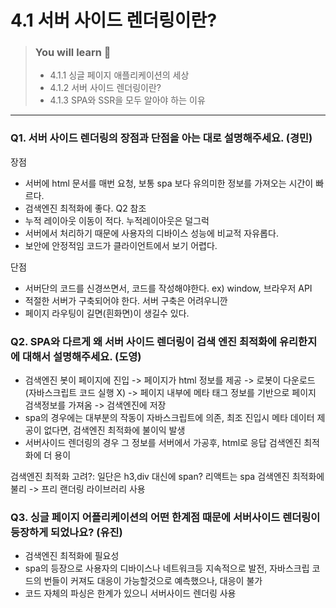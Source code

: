 # 4.1 서버 사이드 렌더링이란?

> ### You will learn 📝
>- 4.1.1 싱글 페이지 애플리케이션의 세상
>- 4.1.2 서버 사이드 렌더링이란?
>- 4.1.3 SPA와 SSR을 모두 알아야 하는 이유

---

### Q1. 서버 사이드 렌더링의 장점과 단점을 아는 대로 설명해주세요. (경민)

장점
- 서버에 html 문서를 매번 요청, 보통 spa 보다 유의미한 정보를 가져오는 시간이 빠르다.
- 검색엔진 최적화에 좋다. Q2 참조
- 누적 레이아웃 이동이 적다. 누적레이아웃은 덜그럭
- 서버에서 처리하기 때문에 사용자의 디바이스 성능에 비교적 자유롭다.
- 보안에 안정적임 코드가 클라이언트에서 보기 어렵다.

단점
- 서버단의 코드를 신경쓰면서, 코드를 작성해야한다. ex) window, 브라우저 API
- 적절한 서버가 구축되어야 한다. 서버 구축은 어려우니깐
- 페이지 라우팅이 길면(흰화면)이 생길수 있다.

### Q2. SPA와 다르게 왜 서버 사이드 렌더링이 검색 엔진 최적화에 유리한지에 대해서 설명해주세요. (도영)

- 검색엔진 봇이 페이지에 진입 -> 페이지가 html 정보를 제공 -> 로봇이 다운로드(자바스크립트 코드 실행 X) -> 페이지 내부에 메타 태그 정보를 기반으로 페이지 검색정보를 가져옴 -> 검색엔진에 저장
- spa의 경우에는 대부분의 작동이 자바스크립트에 의존, 최조 진입시 메타 데이터 제공이 없다면, 검색엔진 최적화에 불이익 발생
- 서버사이드 렌더링의 경우 그 정보를 서버에서 가공후, html로 응답 검색엔진 최적화에 더 용이

검색엔진 최적화 고려?: 일단은 h3,div 대신에 span? 리액트는 spa 검색엔진 최적화에 불리 -> 프리 랜더링 라이브러리 사용
  
### Q3. 싱글 페이지 어플리케이션의 어떤 한계점 때문에 서버사이드 렌더링이 등장하게 되었나요? (유진)

- 검색엔진 최적화에 필요성
- spa의 등장으로 사용자의 디바이스나 네트워크등 지속적으로 발전, 자바스크립 코드의 번들이 커져도 대응이 가능할것으로 예측했으나, 대응이 불가
- 코드 자체의 파싱은 한계가 있으니 서버사이드 렌더링 사용

